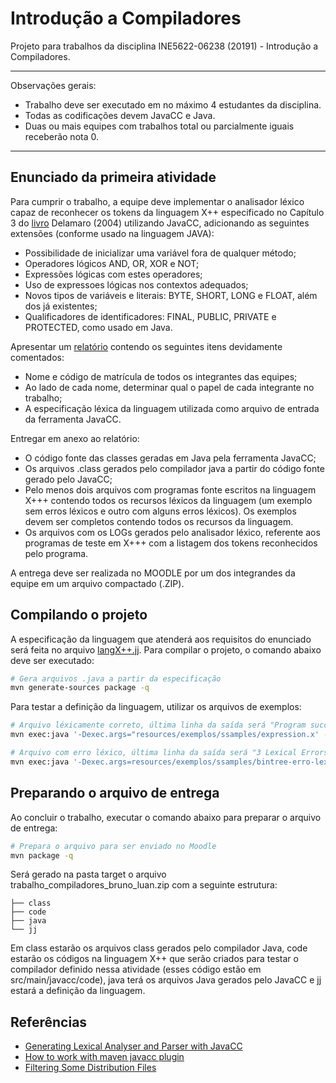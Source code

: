 # Introdução a Compiladores

Projeto para trabalhos da disciplina INE5622-06238 (20191) - Introdução a Compiladores.

---

Observações gerais:

- Trabalho deve ser executado em no máximo 4 estudantes da disciplina.
- Todas as codificações devem JavaCC e Java.
- Duas ou mais equipes com trabalhos total ou parcialmente iguais receberão nota 0.

---

## Enunciado da primeira atividade

Para cumprir o trabalho, a equipe deve implementar o analisador léxico capaz de reconhecer os tokens da linguagem X++ especificado no Capítulo 3 do [livro](resources/livro.pdf) Delamaro (2004) utilizando JavaCC, adicionando as seguintes extensões (conforme usado na linguagem JAVA):

- Possibilidade de inicializar uma variável fora de qualquer método;
- Operadores lógicos AND, OR, XOR e NOT;
- Expressões lógicas com estes operadores;
- Uso de expressoes lógicas nos contextos adequados;
- Novos tipos de variáveis e literais: BYTE, SHORT, LONG e FLOAT, além dos já existentes;
- Qualificadores de identificadores: FINAL, PUBLIC, PRIVATE e PROTECTED, como usado em Java.

Apresentar um [relatório](resources/relatorio_1.md) contendo os seguintes itens devidamente comentados:

- Nome e código de matrícula de todos os integrantes das equipes;
- Ao lado de cada nome, determinar qual o papel de cada integrante no trabalho;
- A especificação léxica da linguagem utilizada como arquivo de entrada da ferramenta JavaCC.

Entregar em anexo ao relatório:

- O código fonte das classes geradas em Java pela ferramenta JavaCC;
- Os arquivos .class gerados pelo compilador java a partir do código fonte gerado pelo JavaCC;
- Pelo menos dois arquivos com programas fonte escritos na linguagem X+++ contendo todos os recursos léxicos da linguagem (um exemplo sem erros léxicos e outro com alguns erros léxicos). Os exemplos devem ser completos contendo todos os recursos da linguagem.
- Os arquivos com os LOGs gerados pelo analisador léxico, referente aos programas de teste em X+++ com a listagem dos tokens reconhecidos pelo programa.

A entrega deve ser realizada no MOODLE por um dos integrandes da equipe em um arquivo compactado (.ZIP).

## Compilando o projeto

A especificação da linguagem que atenderá aos requisitos do enunciado será feita no arquivo [langX++.jj](src/main/javacc/parser/langX.jj). Para compilar o projeto, o comando abaixo deve ser executado:

```bash
# Gera arquivos .java a partir da especificação
mvn generate-sources package -q
```

Para testar a definição da linguagem, utilizar os arquivos de exemplos:

```bash
# Arquivo léxicamente correto, última linha da saída será "Program successfully analyzed."
mvn exec:java '-Dexec.args="resources/exemplos/ssamples/expression.x' -q

# Arquivo com erro léxico, última linha da saída será "3 Lexical Errors found"
mvn exec:java '-Dexec.args=resources/exemplos/ssamples/bintree-erro-lexico.x' -q
```

## Preparando o arquivo de entrega

Ao concluir o trabalho, executar o comando abaixo para preparar o arquivo de entrega:

```bash
# Prepara o arquivo para ser enviado no Moodle
mvn package -q
```

Será gerado na pasta target o arquivo trabalho_compiladores_bruno_luan.zip com a seguinte estrutura:

```text
├── class
├── code
├── java
└── jj
```

Em class estarão os arquivos class gerados pelo compilador Java, code estarão os códigos na linguagem X++ que serão criados para testar o compilador definido nessa atividade (esses código estão em src/main/javacc/code), java terá os arquivos Java gerados pelo JavaCC e jj estará a definição da linguagem.

## Referências

- [Generating Lexical Analyser and Parser with JavaCC](https://www.youtube.com/watch?v=UMXF14KV038)
- [How to work with maven javacc plugin](https://ivanursul.com/how-to-work-with-maven-javacc-plugin)
- [Filtering Some Distribution Files](https://maven.apache.org/plugins/maven-assembly-plugin/examples/single/filtering-some-distribution-files.html)
